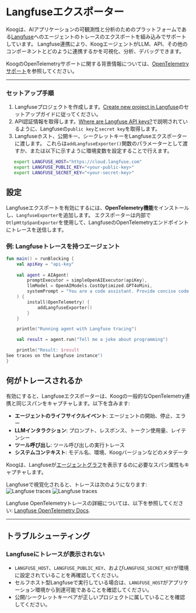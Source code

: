 # Langfuseエクスポーター

Koogは、AIアプリケーションの可観測性と分析のためのプラットフォームである[Langfuse](https://langfuse.com/)へのエージェントのトレースのエクスポートを組み込みでサポートしています。
Langfuse連携により、KoogエージェントがLLM、API、その他のコンポーネントとどのように連携するかを可視化、分析、デバッグできます。

KoogのOpenTelemetryサポートに関する背景情報については、[OpenTelemetryサポート](https://docs.koog.ai/opentelemetry-support/)を参照してください。

---

### セットアップ手順

1.  Langfuseプロジェクトを作成します。[Create new project in Langfuse](https://langfuse.com/docs/get-started#create-new-project-in-langfuse)のセットアップガイドに従ってください。
2.  API認証情報を取得します。[Where are Langfuse API keys?](https://langfuse.com/faq/all/where-are-langfuse-api-keys)で説明されているように、Langfuseの`public key`と`secret key`を取得します。
3.  Langfuseホスト、公開キー、シークレットキーをLangfuseエクスポーターに渡します。
    これらは`addLangfuseExporter()`関数のパラメーターとして渡すか、または以下に示すように環境変数を設定することで行えます。

```bash
   export LANGFUSE_HOST="https://cloud.langfuse.com"
   export LANGFUSE_PUBLIC_KEY="<your-public-key>"
   export LANGFUSE_SECRET_KEY="<your-secret-key>"
```

## 設定

Langfuseエクスポートを有効にするには、**OpenTelemetry機能**をインストールし、`LangfuseExporter`を追加します。
エクスポーターは内部で`OtlpHttpSpanExporter`を使用して、LangfuseのOpenTelemetryエンドポイントにトレースを送信します。

### 例: Langfuseトレースを持つエージェント

<!--- INCLUDE
import ai.koog.agents.core.agent.AIAgent
import ai.koog.agents.features.opentelemetry.feature.OpenTelemetry
import ai.koog.agents.features.opentelemetry.integration.langfuse.addLangfuseExporter
import ai.koog.prompt.executor.clients.openai.OpenAIModels
import ai.koog.prompt.executor.llms.all.simpleOpenAIExecutor
import kotlinx.coroutines.runBlocking
-->
```kotlin
fun main() = runBlocking {
    val apiKey = "api-key"
    
    val agent = AIAgent(
        promptExecutor = simpleOpenAIExecutor(apiKey),
        llmModel = OpenAIModels.CostOptimized.GPT4oMini,
        systemPrompt = "You are a code assistant. Provide concise code examples."
    ) {
        install(OpenTelemetry) {
            addLangfuseExporter()
        }
    }

    println("Running agent with Langfuse tracing")

    val result = agent.run("Tell me a joke about programming")

    println("Result: $result
See traces on the Langfuse instance")
}
```
<!--- KNIT example-langfuse-exporter-01.kt -->

## 何がトレースされるか

有効にすると、Langfuseエクスポーターは、Koogの一般的なOpenTelemetry連携と同じスパンをキャプチャします。以下を含みます:

-   **エージェントのライフサイクルイベント**: エージェントの開始、停止、エラー
-   **LLMインタラクション**: プロンプト、レスポンス、トークン使用量、レイテンシー
-   **ツール呼び出し**: ツール呼び出しの実行トレース
-   **システムコンテキスト**: モデル名、環境、Koogバージョンなどのメタデータ

Koogは、Langfuseが[エージェントグラフ](https://langfuse.com/docs/observability/features/agent-graphs)を表示するのに必要なスパン属性もキャプチャします。

Langfuseで視覚化されると、トレースは次のようになります:
![Langfuse traces](img/opentelemetry-langfuse-exporter-light.png#only-light)
![Langfuse traces](img/opentelemetry-langfuse-exporter-dark.png#only-dark)

Langfuse OpenTelemetryトレースの詳細については、以下を参照してください:
[Langfuse OpenTelemetry Docs](https://langfuse.com/integrations/native/opentelemetry#opentelemetry-endpoint).

---

## トラブルシューティング

### Langfuseにトレースが表示されない
-   `LANGFUSE_HOST`、`LANGFUSE_PUBLIC_KEY`、および`LANGFUSE_SECRET_KEY`が環境に設定されていることを再確認してください。
-   セルフホスト型Langfuseで実行している場合は、`LANGFUSE_HOST`がアプリケーション環境から到達可能であることを確認してください。
-   公開/シークレットキーペアが正しいプロジェクトに属していることを確認してください。